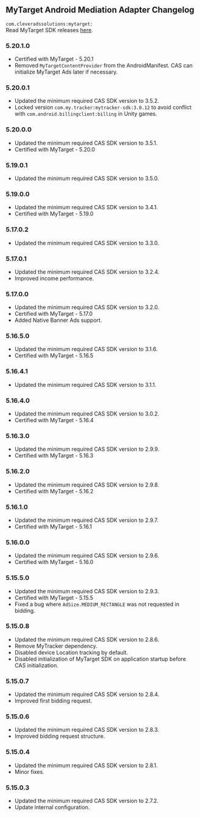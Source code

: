 ## MyTarget Android Mediation Adapter Changelog
`com.cleveradssolutions:mytarget:`  
Read MyTarget SDK releases [here](https://target.my.com/help/partners/mob/androidhistory/en).

### 5.20.1.0
- Certified with MyTarget - 5.20.1
- Removed `MyTargetContentProvider` from the AndroidManifest. 
CAS can initialize MyTarget Ads later if necessary.

### 5.20.0.1
- Updated the minimum required CAS SDK version to 3.5.2.
- Locked version `com.my.tracker:mytracker-sdk:3.0.12` to avoid conflict with `com.android.billingclient:billing` in Unity games.

### 5.20.0.0
- Updated the minimum required CAS SDK version to 3.5.1.
- Certified with MyTarget - 5.20.0

### 5.19.0.1
- Updated the minimum required CAS SDK version to 3.5.0.

### 5.19.0.0
- Updated the minimum required CAS SDK version to 3.4.1.
- Certified with MyTarget - 5.19.0

### 5.17.0.2
- Updated the minimum required CAS SDK version to 3.3.0.

### 5.17.0.1
- Updated the minimum required CAS SDK version to 3.2.4.
- Improved income performance.

### 5.17.0.0
- Updated the minimum required CAS SDK version to 3.2.0.
- Certified with MyTarget - 5.17.0
- Added Native Banner Ads support.

### 5.16.5.0
- Updated the minimum required CAS SDK version to 3.1.6.
- Certified with MyTarget - 5.16.5

### 5.16.4.1
- Updated the minimum required CAS SDK version to 3.1.1.

### 5.16.4.0
- Updated the minimum required CAS SDK version to 3.0.2.
- Certified with MyTarget - 5.16.4

### 5.16.3.0
- Updated the minimum required CAS SDK version to 2.9.9.
- Certified with MyTarget - 5.16.3

### 5.16.2.0
- Updated the minimum required CAS SDK version to 2.9.8.
- Certified with MyTarget - 5.16.2

### 5.16.1.0
- Updated the minimum required CAS SDK version to 2.9.7.
- Certified with MyTarget - 5.16.1

### 5.16.0.0
- Updated the minimum required CAS SDK version to 2.9.6.
- Certified with MyTarget - 5.16.0

### 5.15.5.0
- Updated the minimum required CAS SDK version to 2.9.3.
- Certified with MyTarget - 5.15.5
- Fixed a bug where `AdSize.MEDIUM_RECTANGLE` was not requested in bidding.

### 5.15.0.8
- Updated the minimum required CAS SDK version to 2.8.6.
- Remove MyTracker dependency.
- Disabled device Location tracking by default.
- Disabled initialization of MyTarget SDK on application startup before CAS initialization.

### 5.15.0.7
- Updated the minimum required CAS SDK version to 2.8.4.
- Improved first bidding request.

### 5.15.0.6
- Updated the minimum required CAS SDK version to 2.8.3.
- Improved bidding request structure.

### 5.15.0.4
- Updated the minimum required CAS SDK version to 2.8.1.
- Minor fixes.

### 5.15.0.3
- Updated the minimum required CAS SDK version to 2.7.2.
- Update internal configuration.